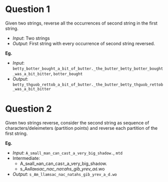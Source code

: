 # Question 1

Given two strings, reverse all the occurrences of second string in the first string.

* _Input_: Two strings
* _Output_: First string with every occurrence of second string reversed.

__Eg.__

* _Input_: `betty_botter_bought_a_bit_of_butter._the_butter_betty_botter_bought_was_a_bit_bitter`, `botter_bought`
* _Output_: `betty_thguob_rettob_a_bit_of_butter._the_butter_betty_thguob_rettob_was_a_bit_bitter`


# Question 2

Given two strings reverse, consider the second string as sequence of characters/deleimeters (partition points) and reverse each partition of the first string.

__Eg.__

* _Input_: `A_small_man_can_cast_a_very_big_shadow.`, `mtd`
* Intermediate:
    * A_s`m`all_`m`an_can_cas`t`_a_very_big_sha`d`ow.
    * s_A`m`_lla`m`sac_nac_na`t`ahs_gib_yrev_a_`d`.wo
* _Output_: `s_Am_llamsac_nac_natahs_gib_yrev_a_d.wo` 
